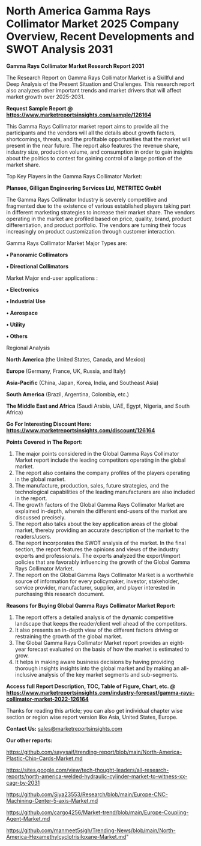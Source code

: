 # North America Gamma Rays Collimator Market 2025 Company Overview, Recent Developments and SWOT Analysis 2031

<strong>Gamma Rays Collimator Market Research Report 2031</strong>

The Research Report on Gamma Rays Collimator Market is a Skillful and Deep Analysis of the Present Situation and Challenges. This research report also analyzes other important trends and market drivers that will affect market growth over 2025-2031.

<strong>Request Sample Report @ <a href=https://www.marketreportsinsights.com/sample/126164>https://www.marketreportsinsights.com/sample/126164</a></strong>

This Gamma Rays Collimator market report aims to provide all the participants and the vendors will all the details about growth factors, shortcomings, threats, and the profitable opportunities that the market will present in the near future. The report also features the revenue share, industry size, production volume, and consumption in order to gain insights about the politics to contest for gaining control of a large portion of the market share.

Top Key Players in the Gamma Rays Collimator Market:

<strong>Plansee, Gilligan Engineering Services Ltd, METRITEC GmbH</strong>

The Gamma Rays Collimator Industry is severely competitive and fragmented due to the existence of various established players taking part in different marketing strategies to increase their market share. The vendors operating in the market are profiled based on price, quality, brand, product differentiation, and product portfolio. The vendors are turning their focus increasingly on product customization through customer interaction.

Gamma Rays Collimator Market Major Types are:

<strong>• Panoramic Collimators

• Directional Collimators</strong>

Market Major end-user applications :

<strong>• Electronics

• Industrial Use

• Aerospace

• Utility

• Others</strong>

Regional Analysis

</u><strong><b>North America</b></strong> (the United States, Canada, and Mexico)

<strong><b>Europe </b></strong>(Germany, France, UK, Russia, and Italy)

<strong><b>Asia-Pacific</b></strong> (China, Japan, Korea, India, and Southeast Asia)

<strong><b>South America</b></strong> (Brazil, Argentina, Colombia, etc.)

<strong><b>The Middle East and Africa</b></strong> (Saudi Arabia, UAE, Egypt, Nigeria, and South Africa)

<strong>Go For Interesting Discount Here: <a href=https://www.marketreportsinsights.com/discount/126164>https://www.marketreportsinsights.com/discount/126164</a></strong>

<strong>Points Covered in The Report:</strong>
<ol>
  <li>The major points considered in the Global Gamma Rays Collimator Market report include the leading competitors operating in the global market.</li>
  <li>The report also contains the company profiles of the players operating in the global market.</li>
  <li>The manufacture, production, sales, future strategies, and the technological capabilities of the leading manufacturers are also included in the report.</li>
  <li>The growth factors of the Global Gamma Rays Collimator Market are explained in-depth, wherein the different end-users of the market are discussed precisely.</li>
  <li>The report also talks about the key application areas of the global market, thereby providing an accurate description of the market to the readers/users.</li>
  <li>The report incorporates the SWOT analysis of the market. In the final section, the report features the opinions and views of the industry experts and professionals. The experts analyzed the export/import policies that are favorably influencing the growth of the Global Gamma Rays Collimator Market.</li>
  <li>The report on the Global Gamma Rays Collimator Market is a worthwhile source of information for every policymaker, investor, stakeholder, service provider, manufacturer, supplier, and player interested in purchasing this research document.</li>
</ol>
<strong>Reasons for Buying Global Gamma Rays Collimator Market Report:</strong>

<ol>
  <li>The report offers a detailed analysis of the dynamic competitive landscape that keeps the reader/client well ahead of the competitors.</li>
  <li>It also presents an in-depth view of the different factors driving or restraining the growth of the global market.</li>
  <li>The Global Gamma Rays Collimator Market report provides an eight-year forecast evaluated on the basis of how the market is estimated to grow.</li>
  <li>It helps in making aware business decisions by having providing thorough insights insights into the global market and by making an all-inclusive analysis of the key market segments and sub-segments.</li>
</ol>
<strong>Access full Report Description, TOC, Table of Figure, Chart, etc. @ <a href=https://www.marketreportsinsights.com/industry-forecast/gamma-rays-collimator-market-2022-126164>https://www.marketreportsinsights.com/industry-forecast/gamma-rays-collimator-market-2022-126164</a></strong>


Thanks for reading this article; you can also get individual chapter wise section or region wise report version like Asia, United States, Europe.

<strong>Contact Us:</strong>
sales@marketreportsinsights.com

<strong>Our other reports:</strong>

<a href=https://github.com/sayysaif/trending-report/blob/main/North-America-Plastic-Chip-Cards-Market.md>https://github.com/sayysaif/trending-report/blob/main/North-America-Plastic-Chip-Cards-Market.md</a>

<a href=https://sites.google.com/view/tech-thought-leaders/all-research-reports/north-america-welded-hydraulic-cylinder-market-to-witness-xx-cagr-by-2031>https://sites.google.com/view/tech-thought-leaders/all-research-reports/north-america-welded-hydraulic-cylinder-market-to-witness-xx-cagr-by-2031</a>

<a href=https://github.com/Siya23553/Research/blob/main/Europe-CNC-Machining-Center-5-axis-Market.md>https://github.com/Siya23553/Research/blob/main/Europe-CNC-Machining-Center-5-axis-Market.md</a>

<a href=https://github.com/cargo4256/Market-trend/blob/main/Europe-Coupling-Agent-Market.md>https://github.com/cargo4256/Market-trend/blob/main/Europe-Coupling-Agent-Market.md</a>

<a href=https://github.com/manmeet5sigh/Trending-News/blob/main/North-America-Hexamethylcyclotrisiloxane-Market.md>https://github.com/manmeet5sigh/Trending-News/blob/main/North-America-Hexamethylcyclotrisiloxane-Market.md</a>"

